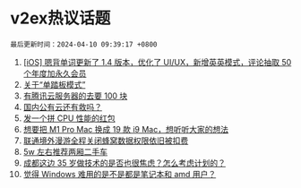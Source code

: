# v2ex热议话题

`最后更新时间：2024-04-10 09:39:17 +0800`

1. [[iOS] 嗯背单词更新了 1.4 版本，优化了 UI/UX，新增英英模式，评论抽取 50 个年度加永久会员](https://www.v2ex.com/t/1030937)
1. [关于“单踏板模式”](https://www.v2ex.com/t/1030867)
1. [有腾讯云服务器的去要 100 块](https://www.v2ex.com/t/1030934)
1. [国内公有云还有救吗？](https://www.v2ex.com/t/1030870)
1. [发一个拼 CPU 性能的红包](https://www.v2ex.com/t/1030992)
1. [想要把 M1 Pro Mac 换成 19 款 i9 Mac，想听听大家的想法](https://www.v2ex.com/t/1031070)
1. [联通境外漫游全程关闭蜂窝数据权限依旧被扣费](https://www.v2ex.com/t/1030927)
1. [5w 左右推荐两厢二手车](https://www.v2ex.com/t/1030826)
1. [成都这边 35 岁做技术的是否也很焦虑？怎么考虑计划的？](https://www.v2ex.com/t/1030827)
1. [觉得 Windows 难用的是不是都是笔记本和 amd 用户？](https://www.v2ex.com/t/1031058)


